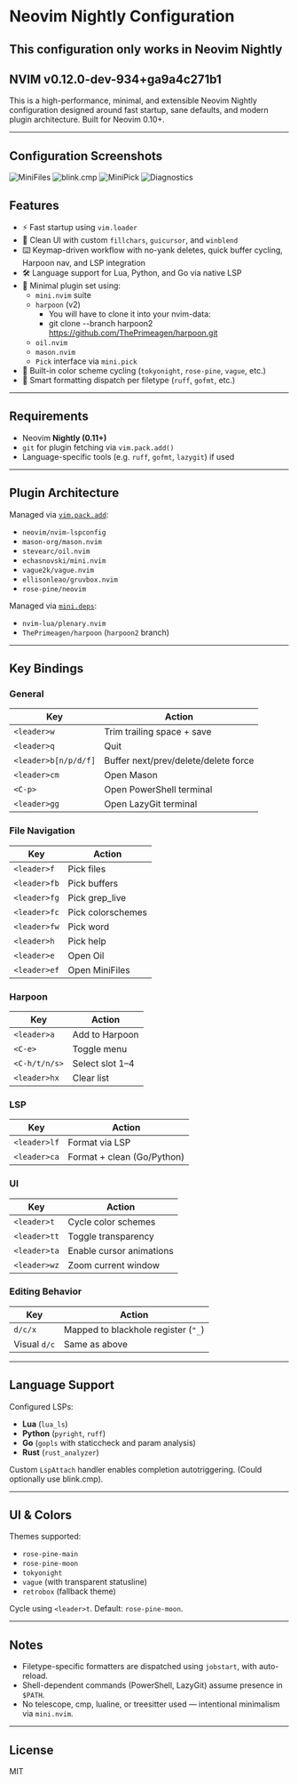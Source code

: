 # Neovim Nightly Configuration
## This configuration only works in Neovim Nightly
## NVIM v0.12.0-dev-934+ga9a4c271b1

This is a high-performance, minimal, and extensible Neovim Nightly configuration designed around fast startup, sane defaults, and modern plugin architecture. Built for Neovim 0.10+.

---

## Configuration Screenshots

![MiniFiles](screenshots/configuration0.png)
![blink.cmp](screenshots/configuration1.png)
![MiniPick](screenshots/configuration2.png)
![Diagnostics](screenshots/configuration3.png)

## Features

- ⚡ Fast startup using `vim.loader`
- 🧼 Clean UI with custom `fillchars`, `guicursor`, and `winblend`
- ⌨️ Keymap-driven workflow with no-yank deletes, quick buffer cycling, Harpoon nav, and LSP integration
- 🛠️ Language support for Lua, Python, and Go via native LSP
- 🧩 Minimal plugin set using:
  - `mini.nvim` suite
  - `harpoon` (v2)
    - You will have to clone it into your nvim-data:
    - git clone --branch harpoon2 https://github.com/ThePrimeagen/harpoon.git
  - `oil.nvim`
  - `mason.nvim`
  - `Pick` interface via `mini.pick`
- 🎨 Built-in color scheme cycling (`tokyonight`, `rose-pine`, `vague`, etc.)
- 🧠 Smart formatting dispatch per filetype (`ruff`, `gofmt`, etc.)

---

## Requirements

- Neovim **Nightly (0.11+)**
- `git` for plugin fetching via `vim.pack.add()`
- Language-specific tools (e.g. `ruff`, `gofmt`, `lazygit`) if used

---

## Plugin Architecture

Managed via [`vim.pack.add`](https://neovim.io/doc/user/repeat.html#vim.pack):

- `neovim/nvim-lspconfig`
- `mason-org/mason.nvim`
- `stevearc/oil.nvim`
- `echasnovski/mini.nvim`
- `vague2k/vague.nvim`
- `ellisonleao/gruvbox.nvim`
- `rose-pine/neovim`

Managed via [`mini.deps`](https://github.com/echasnovski/mini.deps):

- `nvim-lua/plenary.nvim`
- `ThePrimeagen/harpoon` (`harpoon2` branch)

---

## Key Bindings

### General
| Key                  | Action                               |
|----------------------|--------------------------------------|
| `<leader>w`          | Trim trailing space + save           |
| `<leader>q`          | Quit                                 |
| `<leader>b[n/p/d/f]` | Buffer next/prev/delete/delete force |
| `<leader>cm`         | Open Mason                           |
| `<C-p>`              | Open PowerShell terminal             |
| `<leader>gg`         | Open LazyGit terminal                |

### File Navigation
| Key              | Action                |
|------------------|-----------------------|
| `<leader>f`      | Pick files            |
| `<leader>fb`     | Pick buffers          |
| `<leader>fg`     | Pick grep_live        |
| `<leader>fc`     | Pick colorschemes     |
| `<leader>fw`     | Pick word             |
| `<leader>h`      | Pick help             |
| `<leader>e`      | Open Oil              |
| `<leader>ef`     | Open MiniFiles        |

### Harpoon
| Key              | Action                |
|------------------|-----------------------|
| `<leader>a`      | Add to Harpoon        |
| `<C-e>`          | Toggle menu           |
| `<C-h/t/n/s>`    | Select slot 1–4       |
| `<leader>hx`     | Clear list            |

### LSP
| Key              | Action                     |
|------------------|----------------------------|
| `<leader>lf`     | Format via LSP             |
| `<leader>ca`     | Format + clean (Go/Python) |

### UI
| Key              | Action                     |
|------------------|----------------------------|
| `<leader>t`      | Cycle color schemes        |
| `<leader>tt`     | Toggle transparency        |
| `<leader>ta`     | Enable cursor animations   |
| `<leader>wz`     | Zoom current window        |

### Editing Behavior
| Key              | Action                              |
|------------------|-------------------------------------|
| `d/c/x`          | Mapped to blackhole register (`"_`) |
| Visual `d/c`     | Same as above                       |

---

## Language Support

Configured LSPs:

- **Lua** (`lua_ls`)
- **Python** (`pyright`, `ruff`)
- **Go** (`gopls` with staticcheck and param analysis)
- **Rust** (`rust_analyzer`)

Custom `LspAttach` handler enables completion autotriggering. (Could optionally use blink.cmp).

---

## UI & Colors

Themes supported:

- `rose-pine-main`
- `rose-pine-moon`
- `tokyonight`
- `vague` (with transparent statusline)
- `retrobox` (fallback theme)

Cycle using `<leader>t`. Default: `rose-pine-moon`.

---

## Notes

- Filetype-specific formatters are dispatched using `jobstart`, with auto-reload.
- Shell-dependent commands (PowerShell, LazyGit) assume presence in `$PATH`.
- No telescope, cmp, lualine, or treesitter used — intentional minimalism via `mini.nvim`.

---

## License

MIT
